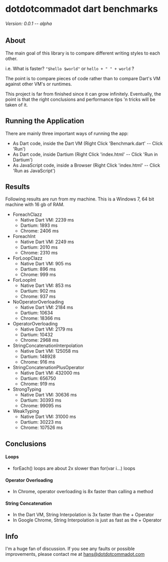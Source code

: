 # dotdotcommadot dart benchmarks
###### Version: 0.0.1 -- alpha

## About
The main goal of this library is to compare different writing styles to each other.

i.e. What is faster? 
```"$hello $world"``` 
or 
```hello + " " + world``` ?

The point is to compare pieces of code rather than to compare Dart's VM against other VM's or runtimes.

This project is far from finished since it can grow infinitely.
Eventually, the point is that the right conclusions and performance tips 'n tricks will be taken of it.

## Running the Application
There are mainly three important ways of running the app:
- As Dart code, inside the Dart VM (Right Click 'Benchmark.dart' -- Click 'Run')
- As Dart code, inside Dartium (Right Click 'index.html' -- Click 'Run in Dartium')
- As JavaScript code, inside a Browser (Right Click 'index.html' -- Click 'Run as JavaScript')

## Results

Following results are run from my machine.
This is a Windows 7, 64 bit machine with 16 gb of RAM.

- ForeachClazz
    - Native Dart VM: 2239 ms
    - Dartium: 1893 ms
    - Chrome: 2406 ms
- ForeachInt
    - Native Dart VM: 2249 ms
    - Dartium: 2010 ms
    - Chrome: 2310 ms
- ForLoopClazz
    - Native Dart VM: 905 ms
    - Dartium: 896 ms
    - Chrome: 999 ms
- ForLoopInt
    - Native Dart VM: 853 ms
    - Dartium: 902 ms	
    - Chrome: 937 ms
- NoOperatorOverloading
    - Native Dart VM: 2184 ms
    - Dartium: 10634
    - Chrome: 18366 ms
- OperatorOverloading
    - Native Dart VM: 2179 ms
    - Dartium: 10432	
    - Chrome: 2968 ms
- StringConcatenationInterpolation
    - Native Dart VM: 125058 ms
    - Dartium: 148928	
    - Chrome: 916 ms
- StringConcatenationPlusOperator
    - Native Dart VM: 432000 ms
    - Dartium: 656750	
    - Chrome: 919 ms
- StrongTyping
    - Native Dart VM: 30636 ms
    - Dartium: 30393 ms
    - Chrome: 99095 ms
- WeakTyping
    - Native Dart VM: 31000 ms
    - Dartium: 30223 ms
    - Chrome: 107526 ms
    
## Conclusions
#### Loops
- forEach() loops are about 2x slower than for(var i...) loops

#### Operator Overloading
- In Chrome, operator overloading is 8x faster than calling a method

#### String Concatenation
- In the Dart VM, String Interpolation is 3x faster than the + Operator
- In Google Chrome, String Interpolation is just as fast as the + Operator


## Info
I'm a huge fan of discussion.
If you see any faults or possible improvements, please
contact me at [hans@dotdotcommadot.com](mailto:hans@dotdotcommadot.com)